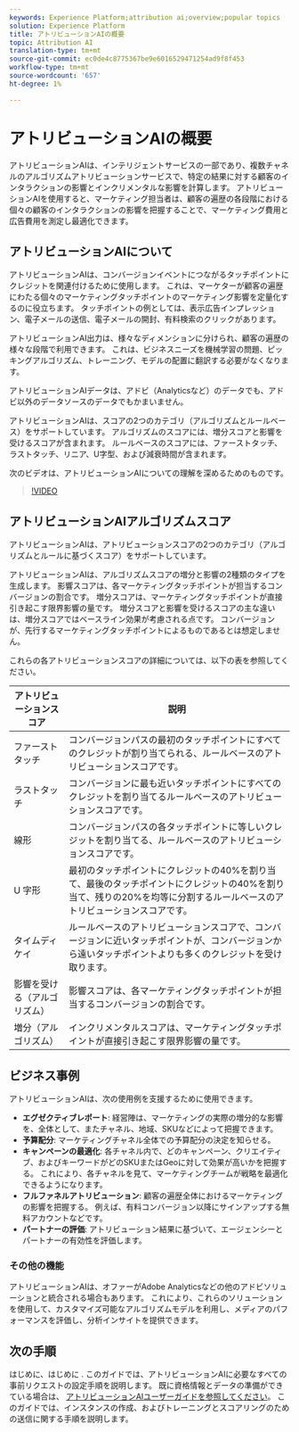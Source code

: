 ```yaml
---
keywords: Experience Platform;attribution ai;overview;popular topics
solution: Experience Platform
title: アトリビューションAIの概要
topic: Attribution AI
translation-type: tm+mt
source-git-commit: ec0de4c8775367be9e6016529471254ad9f8f453
workflow-type: tm+mt
source-wordcount: '657'
ht-degree: 1%

---
```



# アトリビューションAIの概要

アトリビューションAIは、インテリジェントサービスの一部であり、複数チャネルのアルゴリズムアトリビューションサービスで、特定の結果に対する顧客のインタラクションの影響とインクリメンタルな影響を計算します。 アトリビューションAIを使用すると、マーケティング担当者は、顧客の遍歴の各段階における個々の顧客のインタラクションの影響を把握することで、マーケティング費用と広告費用を測定し最適化できます。

## アトリビューションAIについて

アトリビューションAIは、コンバージョンイベントにつながるタッチポイントにクレジットを関連付けるために使用します。 これは、マーケターが顧客の遍歴にわたる個々のマーケティングタッチポイントのマーケティング影響を定量化するのに役立ちます。 タッチポイントの例としては、表示広告インプレッション、電子メールの送信、電子メールの開封、有料検索のクリックがあります。

アトリビューションAI出力は、様々なディメンションに分けられ、顧客の遍歴の様々な段階で利用できます。 これは、ビジネスニーズを機械学習の問題、ピッキングアルゴリズム、トレーニング、モデルの配置に翻訳する必要がなくなります。

アトリビューションAIデータは、アドビ（Analyticsなど）のデータでも、アドビ以外のデータソースのデータでもかまいません。

アトリビューションAIは、スコアの2つのカテゴリ（アルゴリズムとルールベース）をサポートしています。 アルゴリズムのスコアには、増分スコアと影響を受けるスコアが含まれます。 ルールベースのスコアには、ファーストタッチ、ラストタッチ、リニア、U字型、および減衰時間が含まれます。

次のビデオは、アトリビューションAIについての理解を深めるためのものです。

>[!VIDEO](https://video.tv.adobe.com/v/32667?learn=on&quality=12)

## アトリビューションAIアルゴリズムスコア

アトリビューションAIは、アトリビューションスコアの2つのカテゴリ（アルゴリズムとルールに基づくスコア）をサポートしています。

アトリビューションAIは、アルゴリズムスコアの増分と影響の2種類のタイプを生成します。 影響スコアは、各マーケティングタッチポイントが担当するコンバージョンの割合です。 増分スコアは、マーケティングタッチポイントが直接引き起こす限界影響の量です。 増分スコアと影響を受けるスコアの主な違いは、増分スコアではベースライン効果が考慮される点です。 コンバージョンが、先行するマーケティングタッチポイントによるものであるとは想定しません。

これらの各アトリビューションスコアの詳細については、以下の表を参照してください。

| アトリビューションスコア | 説明 |
| ----- | ----------- |
| ファーストタッチ | コンバージョンパスの最初のタッチポイントにすべてのクレジットが割り当てられる、ルールベースのアトリビューションスコアです。 |
| ラストタッチ | コンバージョンに最も近いタッチポイントにすべてのクレジットを割り当てるルールベースのアトリビューションスコアです。 |
| 線形 | コンバージョンパスの各タッチポイントに等しいクレジットを割り当てる、ルールベースのアトリビューションスコアです。 |
| U 字形 | 最初のタッチポイントにクレジットの40%を割り当て、最後のタッチポイントにクレジットの40%を割り当て、残りの20%を均等に分割するルールベースのアトリビューションスコアです。 |
| タイムディケイ | ルールベースのアトリビューションスコアで、コンバージョンに近いタッチポイントが、コンバージョンから遠いタッチポイントよりも多くのクレジットを受け取ります。 |
| 影響を受ける（アルゴリズム） | 影響スコアは、各マーケティングタッチポイントが担当するコンバージョンの割合です。 |
| 増分（アルゴリズム） | インクリメンタルスコアは、マーケティングタッチポイントが直接引き起こす限界影響の量です。 |

## ビジネス事例

アトリビューションAIは、次の使用例を支援するために使用できます。

- **エグゼクティブレポート**: 経営陣は、マーケティングの実際の増分的な影響を、全体として、またチャネル、地域、SKUなどによって把握できます。
- **予算配分**: マーケティングチャネル全体での予算配分の決定を知らせる。
- **キャンペーンの最適化**: 各チャネル内で、どのキャンペーン、クリエイティブ、およびキーワードがどのSKUまたはGeoに対して効果が高いかを把握する。 これにより、各チャネルを見て、マーケティングチームが戦略を最適化できるようになります。
- **フルファネルアトリビューション**: 顧客の遍歴全体におけるマーケティングの影響を把握する。 例えば、有料コンバージョン以降にサインアップする無料アカウントなどです。
- **パートナーの評価**: アトリビューション結果に基づいて、エージェンシーとパートナーの有効性を評価します。

### その他の機能

アトリビューションAIは、オファーがAdobe Analyticsなどの他のアドビソリューションと統合される場合もあります。 これにより、これらのソリューションを使用して、カスタマイズ可能なアルゴリズムモデルを利用し、メディアのパフォーマンスを評価し、分析インサイトを提供できます。

## 次の手順

はじめに、はじめに [](./getting-started.md) . このガイドでは、アトリビューションAIに必要なすべての事前リクエストの設定手順を説明します。 既に資格情報とデータの準備ができている場合は、 [アトリビューションAIユーザーガイドを参照してください](./user-guide.md)。 このガイドでは、インスタンスの作成、およびトレーニングとスコアリングのための送信に関する手順を説明します。